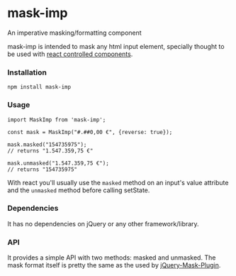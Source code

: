 # mask-imp

An imperative masking/formatting component

mask-imp is intended to mask any html input element, specially thought to be used with [react controlled components](https://reactjs.org/docs/forms.html#controlled-components).

### Installation

`npm install mask-imp`

### Usage

```
import MaskImp from 'mask-imp';

const mask = MaskImp("#.##0,00 €", {reverse: true});

mask.masked("154735975");
// returns "1.547.359,75 €"

mask.unmasked("1.547.359,75 €");
// returns "154735975"

```

With react you'll usually use the `masked` method on an input's value attribute and the `unmasked` method before calling setState.

### Dependencies
It has no dependencies on jQuery or any other framework/library.

### API
It provides a simple API with two methods: masked and unmasked. The mask format itself is pretty the same as the used by [jQuery-Mask-Plugin](https://github.com/igorescobar/jQuery-Mask-Plugin).
